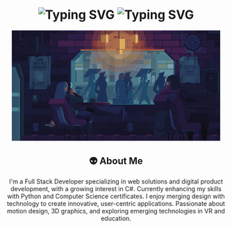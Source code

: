 <div align="Center">
    <h1>
        <img src="https://readme-typing-svg.herokuapp.com?font=Rubik&size=40&duration=2000&color=00ff00&center=true&vCenter=true&width=700&lines=Hello;Hola;你好;Hallo;Bonjour;Ciao;こんにちは;안녕하세요;مرحبا;nuqneH;Olá" alt="Typing SVG"/>
        <img src="https://readme-typing-svg.herokuapp.com?font=Rubik&size=40&duration=4000&color=0000ff&center=true&vCenter=true&width=700&lines=I'm+Mirko+...;...+Full+Stack+Developer+...;+based+in+Germany+...;+this+is+...;my+GitHub" alt="Typing SVG"/>
    </h1>
</div>
<div align="center">
    <p>
        <img src="https://github.com/mirkotrotta/mirkotrotta/blob/main/watching.gif" alt="GIF watching and rain" />
    </p>
</div>
<div align="center">
    <h2>👽 About Me</h2>
    <p>I'm a Full Stack Developer specializing in web solutions and digital product development, with a growing interest in C#. Currently enhancing my skills with Python and Computer Science certificates. I enjoy merging design with technology to create innovative, user-centric applications. Passionate about motion design, 3D graphics, and exploring emerging technologies in VR and education.</p>
</div>
